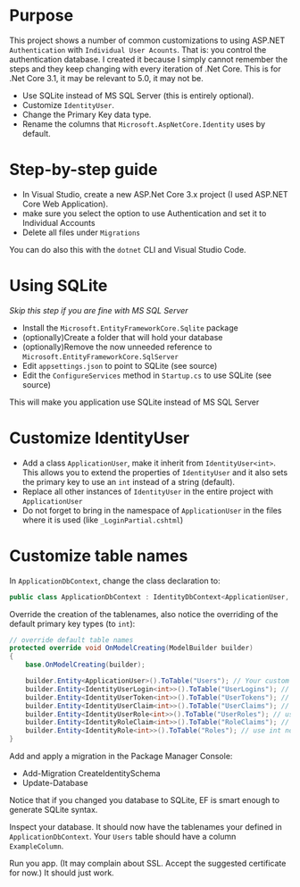 # Purpose #
This project shows a number of common customizations to using ASP.NET `Authentication` with `Individual User Acounts`. That is: you control the authentication database. I created it because I simply cannot remember the steps and they keep changing with every iteration of .Net Core. This is for .Net Core 3.1, it may be relevant to 5.0, it may not be.

- Use SQLite instead of MS SQL Server (this is entirely optional).
- Customize `IdentityUser`.
- Change the Primary Key data type.
- Rename the columns that `Microsoft.AspNetCore.Identity` uses by default.

# Step-by-step guide #
- In Visual Studio, create a new ASP.Net Core 3.x project (I used ASP.NET Core Web Application).
- make sure you select the option to use Authentication and set it to Individual Accounts
- Delete all files under `Migrations`

You can do also this with the `dotnet` CLI and Visual Studio Code.

# Using SQLite #
*Skip this step if you are fine with MS SQL Server*
- Install the `Microsoft.EntityFrameworkCore.Sqlite` package
- (optionally)Create a folder that will hold your database
- (optionally)Remove the now unneeded reference to `Microsoft.EntityFrameworkCore.SqlServer`
- Edit `appsettings.json` to point to SQLite (see source)
- Edit the `ConfigureServices` method in `Startup.cs` to use SQLite (see source)

This will make you application use SQLite instead of MS SQL Server

# Customize IdentityUser #
- Add a class `ApplicationUser`, make it inherit from `IdentityUser<int>`. This allows you to extend the properties of `IdentityUser` and it also sets the primary key to use an `int` instead of a string (default).
- Replace all other instances of `IdentityUser` in the entire project with `ApplicationUser`
- Do not forget to bring in the namespace of `ApplicationUser` in the files where it is used (like `_LoginPartial.cshtml`)

# Customize table names #
In `ApplicationDbContext`, change the class declaration to:

```c#
public class ApplicationDbContext : IdentityDbContext<ApplicationUser, IdentityRole<int>, int>
```

Override the creation of the tablenames, also notice the overriding of the default primary key types (to `int`):

```c#
// override default table names
protected override void OnModelCreating(ModelBuilder builder)
{
	base.OnModelCreating(builder);

	builder.Entity<ApplicationUser>().ToTable("Users"); // Your custom IdentityUser class
	builder.Entity<IdentityUserLogin<int>>().ToTable("UserLogins"); // use int not string
	builder.Entity<IdentityUserToken<int>>().ToTable("UserTokens"); // use int not string
	builder.Entity<IdentityUserClaim<int>>().ToTable("UserClaims"); // use int not string
	builder.Entity<IdentityUserRole<int>>().ToTable("UserRoles"); // use int not string
	builder.Entity<IdentityRoleClaim<int>>().ToTable("RoleClaims"); // use int not string
	builder.Entity<IdentityRole<int>>().ToTable("Roles"); // use int not string
}
```

Add and apply a migration in the Package Manager Console:
- Add-Migration CreateIdentitySchema
- Update-Database

Notice that if you changed you database to SQLite, EF is smart enough to generate SQLite syntax.

Inspect your database. It should now have the tablenames your defined in `ApplicationDbContext`. Your `Users` table should have a column `ExampleColumn`.

Run you app. (It may complain about SSL. Accept the suggested certificate for now.) It should just work.


